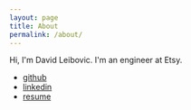 ```yaml
---
layout: page
title: About
permalink: /about/
---
```


Hi, I'm David Leibovic. I'm an engineer at Etsy.

* [github](https://github.com/dasl-)
* [linkedin](https://www.linkedin.com/in/david-leibovic/)
* [resume](/assets/resume.html)
